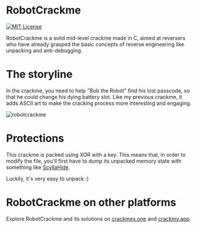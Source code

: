 # RobotCrackme
[![MIT License](https://img.shields.io/badge/License-MIT-green.svg)](https://choosealicense.com/licenses/mit/)

RobotCrackme is a solid mid-level crackme made in C, aimed at reversers who have already grasped the basic concepts of reverse engineering like unpacking and anti-debugging.

# The storyline

In the crackme, you need to help "Bob the Robot" find his lost passcode, so that he could change his dying battery slot. Like my previous crackme, it adds ASCII art to make the cracking process more interesting and engaging.

![robotcrackme](https://github.com/user-attachments/assets/38a4238c-c223-4ca5-87f0-e6e417aaafb4)

# Protections

This crackme is packed using XOR with a key. This means that, in order to modify the file, you'll first have to dump its unpacked memory state with something like [ScyllaHide](https://github.com/x64dbg/ScyllaHide).

Luckily, it's very easy to unpack :)

# RobotCrackme on other platforms

Explore RobotCrackme and its solutions on [crackmes.one](https://crackmes.one/crackme/67f003b88274f31a64b93762) and [crackmy.app](https://crackmy.app/crackmes/robot-crackme-7502).


